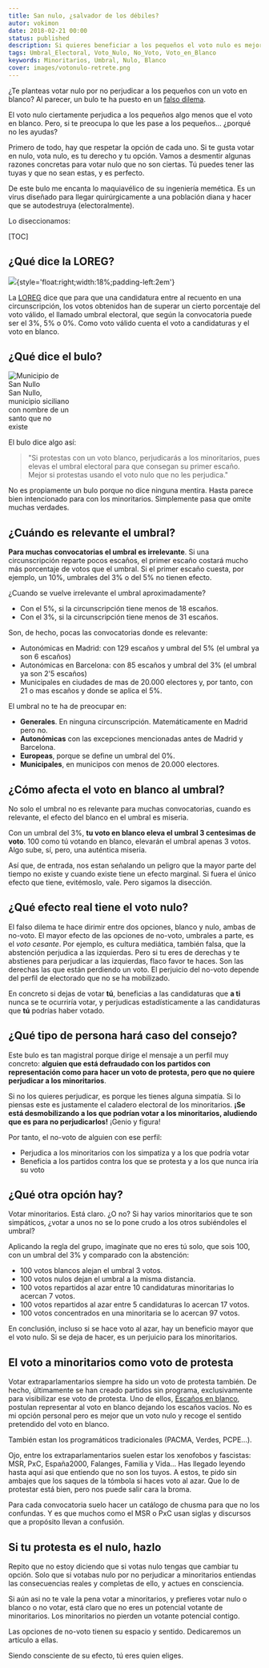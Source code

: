 ```yaml
---
title: San nulo, ¿salvador de los débiles?
autor: vokimon
date: 2018-02-21 00:00
status: published
description: Si quieres beneficiar a los pequeños el voto nulo es mejor que el blanco, pero mucho peor que votarles
tags: Umbral_Electoral, Voto_Nulo, No_Voto, Voto_en_Blanco
keywords: Minoritarios, Umbral, Nulo, Blanco
cover: images/votonulo-retrete.png
---
```


<!-- PELICAN_BEGIN_SUMMARY -->

¿Te planteas votar nulo
por no perjudicar a los pequeños con un voto en blanco?
Al parecer, un bulo te ha puesto en un [falso dilema](https://es.wikipedia.org/wiki/Falso_dilema).

El voto nulo ciertamente perjudica a los pequeños algo menos que el voto en blanco.
Pero, si te preocupa lo que les pase a los pequeños...
¿porqué no les ayudas?

<!-- PELICAN_END_SUMMARY -->

Primero de todo, hay que respetar la opción de cada uno.
Si te gusta votar en nulo, vota nulo, es tu derecho y tu opción.
Vamos a desmentir algunas razones concretas para votar nulo que no son ciertas.
Tú puedes tener las tuyas y que no sean estas, y es perfecto.

De este bulo me encanta lo maquiavélico de su ingeniería memética.
Es un virus diseñado para llegar quirúrgicamente a una población diana
y hacer que se autodestruya (electoralmente).

Lo diseccionamos:

[TOC]

## ¿Qué dice la LOREG?

![](https://openclipart.org/download/62989/scales-of-justice.svg){style='float:right;width:18%;padding-left:2em'}

La [LOREG] dice que
para que una candidatura entre al recuento en una circunscripción,
los votos obtenidos han de superar un cierto porcentaje del voto válido,
el llamado umbral electoral, que según la convocatoria puede ser el 3%, 5% o 0%.
Como voto válido cuenta el voto a candidaturas y el voto en blanco.

[LOREG]: http://www.juntaelectoralcentral.es/cs/jec/loreg

## ¿Qué dice el bulo?

<div class='thumb-right' style=width:25%>
<img alt='Municipio de San Nullo' src="{static}/images/sannullo-catania.jpg" style='max-width:100%'/>
San Nullo, municipio siciliano con nombre de un santo que no existe
</div>

El bulo dice algo así:

> "Si protestas con un voto blanco, perjudicarás a los minoritarios,
> pues elevas el umbral electoral para que consegan su primer escaño.
> Mejor si protestas usando el voto nulo que no les perjudica."

No es propiamente un bulo porque no dice ninguna mentira.
Hasta parece bien intencionado para con los minoritarios.
Simplemente pasa que omite muchas verdades.

## ¿Cuándo es relevante el umbral?

**Para muchas convocatorias el umbral es irrelevante**.
Si una circunscripción reparte pocos escaños,
el primer escaño costará mucho más porcentaje de votos que el umbral.
Si el primer escaño cuesta, por ejemplo, un 10%, umbrales del 3% o del 5% no tienen efecto.

¿Cuando se vuelve irrelevante el umbral aproximadamente?

- Con el 5%, si la circunscripción tiene menos de 18 escaños.
- Con el 3%, si la circunscripción tiene menos de 31 escaños.

Son, de hecho, pocas las convocatorias donde es relevante:

- Autonómicas en Madrid: con 129 escaños y umbral del 5% (el umbral ya son 6 escaños)
- Autonómicas en Barcelona: con 85 escaños y umbral del 3% (el umbral ya son 2'5 escaños)
- Municipales en ciudades de mas de 20.000 electores y, por tanto, con 21 o mas escaños y donde se aplica el 5%.

El umbral no te ha de preocupar en:

- **Generales**. En ninguna circunscripción. Matemáticamente en Madrid pero no.
- **Autonómicas** con las excepciones mencionadas antes de Madrid y Barcelona.
- **Europeas**, porque se define un umbral del 0%.
- **Municipales**, en municipos con menos de 20.000 electores.

## ¿Cómo afecta el voto en blanco al umbral?

No solo el umbral no es relevante para muchas convocatorias,
cuando es relevante, el efecto del blanco en el umbral es miseria.

Con un umbral del 3%,
**tu voto en blanco eleva el umbral 3 centesimas de voto**.
100 como tú votando en blanco, elevarán el umbral apenas 3 votos.
Algo sube, sí, pero, una auténtica miseria.

Así que, de entrada, nos estan señalando un peligro
que la mayor parte del tiempo no existe y cuando existe tiene un efecto marginal.
Si fuera el único efecto que tiene, evitémoslo, vale.
Pero sigamos la disección.

## ¿Qué efecto real tiene el voto nulo?

El falso dilema te hace dirimir entre dos opciones, blanco y nulo, ambas de no-voto.
El mayor efecto de las opciones de no-voto, umbrales a parte,
es el _voto cesante_.
Por ejemplo, es cultura mediática, también falsa,
que la abstención perjudica a las izquierdas.
Pero si tu eres de derechas y te abstienes
para perjudicar a las izquierdas, flaco favor te haces.
Son las derechas las que están perdiendo un voto.
El perjuicio del no-voto depende del perfil de electorado que no se ha mobilizado.

En concreto si dejas de votar **tú**,
beneficias a las candidaturas que **a ti** nunca se te ocurriría votar,
y perjudicas estadísticamente a las candidaturas que **tú** podrías haber votado.

## ¿Qué tipo de persona hará caso del consejo?

Este bulo es tan magistral porque dirige el mensaje a un perfil muy concreto:
**alguien que está defraudado con los partidos con representación
como para hacer un voto de protesta,
pero que no quiere perjudicar a los minoritarios**.

Si no los quieres perjudicar, es porque les tienes alguna simpatía.
Si lo piensas este es justamente el caladero electoral de los minoritarios.
**¡Se está desmobilizando a los que podrían votar a los minoritarios,
aludiendo que es para no perjudicarlos!** ¡Genio y figura!

Por tanto, el no-voto de alguien con ese perfil:

- Perjudica a los minoritarios con los simpatiza y a los que podría votar
- Beneficia a los partidos contra los que se protesta y a los que nunca iría su voto


## ¿Qué otra opción hay?

Votar minoritarios. Está claro. ¿O no?
Si hay varios minoritarios que te son simpáticos,
¿votar a unos no se lo pone crudo a los otros subiéndoles el umbral?

Aplicando la regla del grupo, imagínate que no eres tú solo,
que sois 100, con un umbral del 3% y comparado con la abstención:

- 100 votos blancos alejan el umbral 3 votos.
- 100 votos nulos dejan el umbral a la misma distancia.
- 100 votos repartidos al azar entre 10 candidaturas minoritarias lo acercan 7 votos.
- 100 votos repartidos al azar entre 5 candidaturas lo acercan 17 votos.
- 100 votos concentrados en una minoritaria se lo acercan 97 votos.

En conclusión, incluso si se hace voto al azar, hay un beneficio mayor que el voto nulo.
Si se deja de hacer, es un perjuicio para los minoritarios.

## El voto a minoritarios como voto de protesta

Votar extraparlamentarios siempre ha sido un voto de protesta también.
De hecho, últimamente se han creado partidos sin programa,
exclusivamente para visibilizar ese voto de protesta.
Uno de ellos, [Escaños en blanco], postulan representar al voto en blanco
dejando los escaños vacíos.
No es mi opción personal pero es mejor que un voto nulo
y recoge el sentido pretendido del voto en blanco.

También estan los programáticos tradicionales (PACMA, Verdes, PCPE...).

Ojo, entre los extraparlamentarios suelen estar los xenofobos y fascistas:
MSR, PxC, España2000, Falanges, Familia y Vida...
Has llegado leyendo hasta aquí asi que entiendo que no son los tuyos.
A estos, te pido sin ambajes que los saques de la tómbola si haces voto al azar.
Que lo de protestar está bien, pero nos puede salir cara la broma.

Para cada convocatoria suelo hacer un catálogo de chusma para que no los confundas.
Y es que muchos como el MSR o PxC usan siglas y discursos que a propósito llevan a confusión.


[Escaños en blanco]:https://es.wikipedia.org/wiki/Esca%C3%B1os_en_Blanco

## Si tu protesta es el nulo, hazlo

Repito que no estoy diciendo que si votas nulo tengas que cambiar tu opción.
Solo que si votabas nulo por no perjudicar a minoritarios
entiendas las consecuencias reales y completas de ello,
y actues en consciencia.

Si aún asi no te vale la pena votar a minoritarios,
y prefieres votar nulo o blanco o no votar,
está claro que no eres un potencial votante de minoritarios.
Los minoritarios no pierden un votante potencial contigo.

Las opciones de no-voto tienen su espacio y sentido.
Dedicaremos un artículo a ellas.

Siendo consciente de su efecto, tú eres quien eliges.



